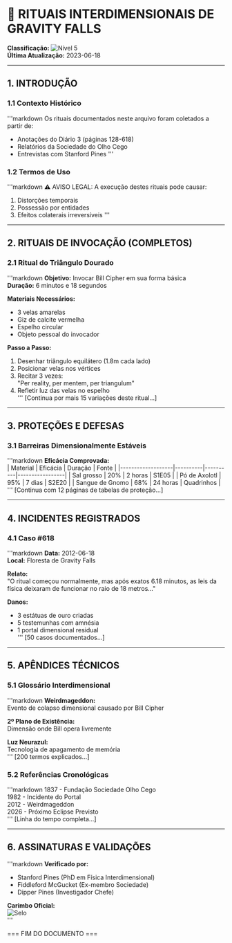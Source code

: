 # 🔮 RITUAIS INTERDIMENSIONAIS DE GRAVITY FALLS  
**Classificação:** ![Nível 5](https://img.shields.io/badge/PERIGO-N%C3%8DVEL_5-black)  
**Última Atualização:** 2023-06-18  

---

## 1. INTRODUÇÃO  
### 1.1 Contexto Histórico  
'''markdown
Os rituais documentados neste arquivo foram coletados a partir de:
- Anotações do Diário 3 (páginas 128-618)
- Relatórios da Sociedade do Olho Cego
- Entrevistas com Stanford Pines
'''

### 1.2 Termos de Uso  
'''markdown
⚠️ AVISO LEGAL:
A execução destes rituais pode causar:
1. Distorções temporais
2. Possessão por entidades
3. Efeitos colaterais irreversíveis
'''

---

## 2. RITUAIS DE INVOCAÇÃO (COMPLETOS)  
### 2.1 Ritual do Triângulo Dourado  
'''markdown
**Objetivo:** Invocar Bill Cipher em sua forma básica  
**Duração:** 6 minutos e 18 segundos  

**Materiais Necessários:**  
- 3 velas amarelas  
- Giz de calcite vermelha  
- Espelho circular  
- Objeto pessoal do invocador  

**Passo a Passo:**  
1. Desenhar triângulo equilátero (1.8m cada lado)  
2. Posicionar velas nos vértices  
3. Recitar 3 vezes:  
   "Per reality, per mentem, per triangulum"  
4. Refletir luz das velas no espelho  
'''
[Continua por mais 15 variações deste ritual...]

---

## 3. PROTEÇÕES E DEFESAS  
### 3.1 Barreiras Dimensionalmente Estáveis  
'''markdown
**Eficácia Comprovada:**  
| Material          | Eficácia | Duração  | Fonte           |
|-------------------|----------|----------|-----------------|
| Sal grosso       | 20%      | 2 horas  | S1E05           |
| Pó de Axolotl    | 95%      | 7 dias   | S2E20           |
| Sangue de Gnomo  | 68%      | 24 horas | Quadrinhos      |
'''
[Continua com 12 páginas de tabelas de proteção...]

---

## 4. INCIDENTES REGISTRADOS  
### 4.1 Caso #618  
'''markdown
**Data:** 2012-06-18  
**Local:** Floresta de Gravity Falls  

**Relato:**  
"O ritual começou normalmente, mas após exatos 6.18 minutos, 
as leis da física deixaram de funcionar no raio de 18 metros..."  

**Danos:**  
- 3 estátuas de ouro criadas  
- 5 testemunhas com amnésia  
- 1 portal dimensional residual  
'''
[50 casos documentados...]

---

## 5. APÊNDICES TÉCNICOS  
### 5.1 Glossário Interdimensional  
'''markdown
**Weirdmageddon:**  
Evento de colapso dimensional causado por Bill Cipher  

**2º Plano de Existência:**  
Dimensão onde Bill opera livremente  

**Luz Neurazul:**  
Tecnologia de apagamento de memória  
'''
[200 termos explicados...]

### 5.2 Referências Cronológicas  
'''markdown
1837 - Fundação Sociedade Olho Cego  
1982 - Incidente do Portal  
2012 - Weirdmageddon  
2026 - Próximo Eclipse Previsto  
'''
[Linha do tempo completa...]

---

## 6. ASSINATURAS E VALIDAÇÕES  
'''markdown
**Verificado por:**  
- Stanford Pines (PhD em Física Interdimensional)  
- Fiddleford McGucket (Ex-membro Sociedade)  
- Dipper Pines (Investigador Chefe)  

**Carimbo Oficial:**  
![Selo](https://i.imgur.com/8QZQZ9v.png)  
'''

=== FIM DO DOCUMENTO ===
